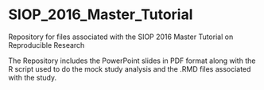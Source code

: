 # SIOP_2016_Master_Tutorial
Repository for files associated with the SIOP 2016 Master Tutorial on Reproducible Research

The Repository includes the PowerPoint slides in PDF format along with the R script used to do the mock study analysis and the .RMD files associated with the study. 
